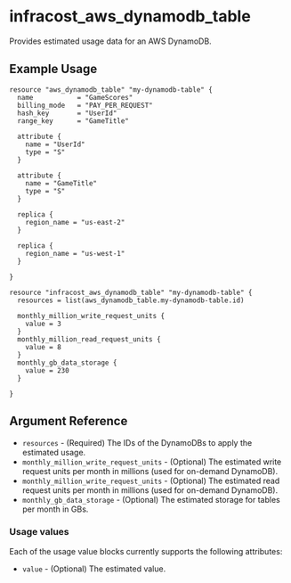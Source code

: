# infracost_aws_dynamodb_table

Provides estimated usage data for an AWS DynamoDB.

## Example Usage

```hcl
resource "aws_dynamodb_table" "my-dynamodb-table" {
  name           = "GameScores"
  billing_mode   = "PAY_PER_REQUEST"
  hash_key       = "UserId"
  range_key      = "GameTitle"

  attribute {
    name = "UserId"
    type = "S"
  }

  attribute {
    name = "GameTitle"
    type = "S"
  }

  replica {
    region_name = "us-east-2"
  }

  replica {
    region_name = "us-west-1"
  }

}

resource "infracost_aws_dynamodb_table" "my-dynamodb-table" {
  resources = list(aws_dynamodb_table.my-dynamodb-table.id)

  monthly_million_write_request_units {
    value = 3
  }
  monthly_million_read_request_units {
    value = 8
  }
  monthly_gb_data_storage {
    value = 230
  }

}
```

## Argument Reference

* `resources` - (Required) The IDs of the DynamoDBs to apply the estimated usage.
* `monthly_million_write_request_units` - (Optional) The estimated write request units per month in millions (used for on-demand DynamoDB).
* `monthly_million_write_request_units` - (Optional) The estimated read request units per month in millions (used for on-demand DynamoDB).
* `monthly_gb_data_storage` - (Optional) The estimated storage for tables per month in GBs.

### Usage values

Each of the usage value blocks currently supports the following attributes:

* `value` - (Optional) The estimated value.

